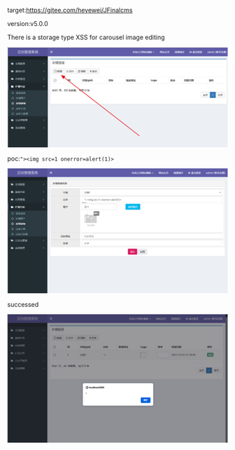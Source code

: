 target:https://gitee.com/heyewei/JFinalcms

version:v5.0.0

There is a storage type XSS for carousel image editing

![图片](./1.png)

poc:`"><img src=1 onerror=alert(1)>`


![图片](./2.png)

successed

![图片](./3.png)
